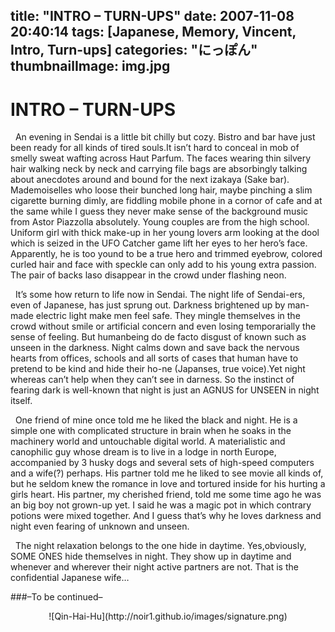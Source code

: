 title: "INTRO – TURN-UPS"
date: 2007-11-08 20:40:14
tags: [Japanese, Memory, Vincent, Intro, Turn-ups] 
categories: "にっぽん"
thumbnailImage: img.jpg
---

# INTRO – TURN-UPS

&#160; An evening in Sendai is a little bit chilly but cozy. Bistro and bar have just been ready for all kinds of tired souls.It isn’t hard to conceal in mob of smelly sweat wafting across Haut Parfum. The faces wearing thin silvery hair walking neck by neck and carrying file bags are absorbingly talking about anecdotes around and bound for the next izakaya (Sake bar). Mademoiselles who loose their bunched long hair, maybe pinching a slim cigarette burning dimly, are fiddling mobile phone in a cornor of cafe and at the same while I guess they never make sense of the background music from Astor Piazzolla absolutely. Young couples are from the high school. Uniform girl with thick make-up in her young lovers arm looking at the dool which is seized in the UFO Catcher game lift her eyes to her hero’s face. Apparently, he is too yound to be a true hero and trimmed eyebrow, colored curled hair and face with speckle can only add to his young extra passion. The pair of backs laso disappear in the crowd under flashing neon.

&#160; It’s some how return to life now in Sendai. The night life of Sendai-ers, even of Japanese, has just sprung out. Darkness brightened up by man-made electric light make men feel safe. They mingle themselves in the crowd without smile or artificial concern and even losing temporarially the sense of feeling. But humanbeing do de facto disgust of known such as unseen in the darkness. Night calms down and save back the nervous hearts from offices, schools and all sorts of cases that human have to pretend to be kind and hide their ho-ne (Japanses, true voice).Yet night whereas can’t help when they can’t see in darness. So the instinct of fearing dark is well-known that night is just an AGNUS for UNSEEN in night itself.

&#160; One friend of mine once told me he liked the black and night. He is a simple one with complicated structure in brain when he soaks in the machinery world and untouchable digital world. A materialistic and canophilic guy whose dream is to live in a lodge in north Europe, accompanied by 3 husky dogs and several sets of high-speed computers and a wife(?) perhaps. His partner told me he liked to see movie all kinds of, but he seldom knew the romance in love and tortured inside for his hurting a girls heart. His partner, my cherished friend, told me some time ago he was an big boy not grown-up yet. I said he was a magic pot in which contrary potions were mixed together. And I guess that’s why he loves darkness and night even fearing of unknown and unseen.

&#160; The night relaxation belongs to the one hide in daytime. Yes,obviously, SOME ONES hide themselves in night. They show up in daytime and whenever and wherever their night active partners are not. That is the confidential Japanese wife…

###–To be continued–


<center> ![Qin-Hai-Hu](http://noir1.github.io/images/signature.png)</center>